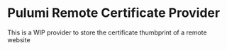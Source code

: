 # Pulumi Remote Certificate Provider

This is a WIP provider to store the certificate thumbprint of a remote website